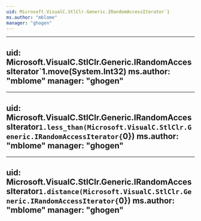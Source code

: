 ```yaml
---
uid: Microsoft.VisualC.StlClr.Generic.IRandomAccessIterator`1
ms.author: "mblome"
manager: "ghogen"
---
```


---
uid: Microsoft.VisualC.StlClr.Generic.IRandomAccessIterator`1.move(System.Int32)
ms.author: "mblome"
manager: "ghogen"
---

---
uid: Microsoft.VisualC.StlClr.Generic.IRandomAccessIterator`1.less_than(Microsoft.VisualC.StlClr.Generic.IRandomAccessIterator{`0})
ms.author: "mblome"
manager: "ghogen"
---

---
uid: Microsoft.VisualC.StlClr.Generic.IRandomAccessIterator`1.distance(Microsoft.VisualC.StlClr.Generic.IRandomAccessIterator{`0})
ms.author: "mblome"
manager: "ghogen"
---
